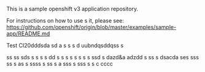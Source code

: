 This is a sample openshift v3 application repository.  

For instructions on how to use s  it, please see: https://github.com/openshift/origin/blob/master/examples/sample-app/README.md

Test CI20dddsda
sd a s s
s d uubndqsddqss s

ss ss sds s
 s s s
dd s s
s s  s s  s s ssd s dazd&a adzdd
 s ss s  dsacda ses sss
ss s  as
 s ssss 
 s ss s  a
sss  s
sss
 s s
c
cccc
